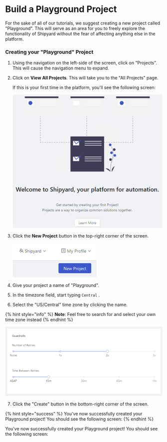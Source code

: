 # Build a Playground Project

For the sake of all of our tutorials, we suggest creating a new project called "Playground". This will serve as an area for you to freely explore the functionality of Shipyard without the fear of affecting anything else in the platform.

### Creating your "Playground" Project

1. Using the navigation on the left-side of the screen, click on "Projects". This will cause the navigation menu to expand.
2. Click on **View All Projects**. This will take you to the "All Projects" page.  
  
   If this is your first time in the platform, you'll see the following screen:  


   ![](../.gitbook/assets/image%20%287%29.png)  

3. Click the **New Project** button in the top-right corner of the screen.  


   ![](../.gitbook/assets/image%20%286%29.png)

4. Give your project a name of "Playground".
5. In the timezone field, start typing `Central` .
6. Select the "US/Central" time zone by clicking the name.

{% hint style="info" %}
**Note**: Feel free to search for and select your own time zone instead
{% endhint %}

![](../.gitbook/assets/image.png)

7. Click the "Create" button in the bottom-right corner of the screen.

{% hint style="success" %}
You've now successfully created your Playground project! You should see the following screen:
{% endhint %}

You've now successfully created your Playground project! You should see the following screen:

